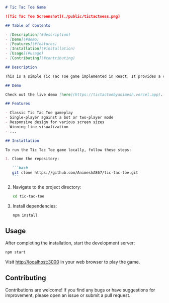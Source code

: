 ````markdown
# Tic Tac Toe Game

![Tic Tac Toe Screenshot](./public/tictactoess.png)

## Table of Contents

- [Description](#description)
- [Demo](#demo)
- [Features](#features)
- [Installation](#installation)
- [Usage](#usage)
- [Contributing](#contributing)

## Description

This is a simple Tic Tac Toe game implemented in React. It provides a classic two-player experience and supports multiplayer mode. The game features a responsive design and an interactive interface.

## Demo

Check out the live demo [here](https://tictactoebyanimesh.vercel.app).

## Features

- Classic Tic Tac Toe gameplay
- Single-player against a bot or two-player mode
- Responsive design for various screen sizes
- Winning line visualization
- ...

## Installation

To run the Tic Tac Toe game locally, follow these steps:

1. Clone the repository:

   ```bash
   git clone https://github.com/AnimeshA867/tic-tac-toe.git
   ```
````

2. Navigate to the project directory:

   ```bash
   cd tic-tac-toe
   ```

3. Install dependencies:

   ```bash
   npm install
   ```

## Usage

After completing the installation, start the development server:

```bash
npm start
```

Visit [http://localhost:3000](http://localhost:3000) in your web browser to play the game.

## Contributing

Contributions are welcome! If you find any bugs or have suggestions for improvement, please open an issue or submit a pull request.
